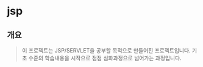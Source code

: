 jsp
==============
## 개요
> 이 프로젝트는 JSP/SERVLET을 공부할 목적으로 만들어진 프로젝트입니다. 기초 수준의 학습내용을 시작으로 점점 심화과정으로 넘어가는 과정입니다.
